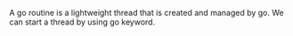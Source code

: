 A go routine is a lightweight thread that is created and managed by go.
We can start a thread by using go keyword.